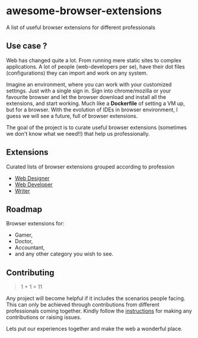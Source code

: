 # awesome-browser-extensions
A list of useful browser extensions for different professionals

## Use case ?
Web has changed quite a lot. From running mere static sites to complex applications.
A lot of people (web-developers per se), have their dot files (configurations) they can import and work on any system.

Imagine an environment, where you can work with your customized settings. Just with a single sign in.
Sign into chrome/mozilla or your favourite browser and let the browser download and install all the extensions, and start working.
Much like a __Dockerfile__ of setting a VM up, but for a browser.
With the evolution of IDEs in browser environment, I guess we will see a future, full of browser extensions.

The goal of the project is to curate useful browser extensions (sometimes we don't know what we need!!) that help us professionally.

## Extensions
Curated lists of browser extensions grouped according to profession
 * [Web Designer](https://github.com/vamshisuram/awesome-browser-extensions/blob/master/web-designer.md)
 * [Web Developer](https://github.com/vamshisuram/awesome-browser-extensions/blob/master/web-developer.md)
 * [Writer](https://github.com/vamshisuram/awesome-browser-extensions/blob/master/writer.md)


## Roadmap
Browser extensions for:

* Gamer,
* Doctor,
* Accountant,
* and any other category you wish to see.


## Contributing
> 1 + 1 = 11

Any project will become helpful if it includes the scenarios people facing. This can only be achieved through contributions from different professionals coming together.
Kindly follow the [instructions](https://github.com/vamshisuram/awesome-browser-extensions/blob/master/instructions.md) for making any contributions or raising issues.

Lets put our experiences together and make the web a wonderful place.
